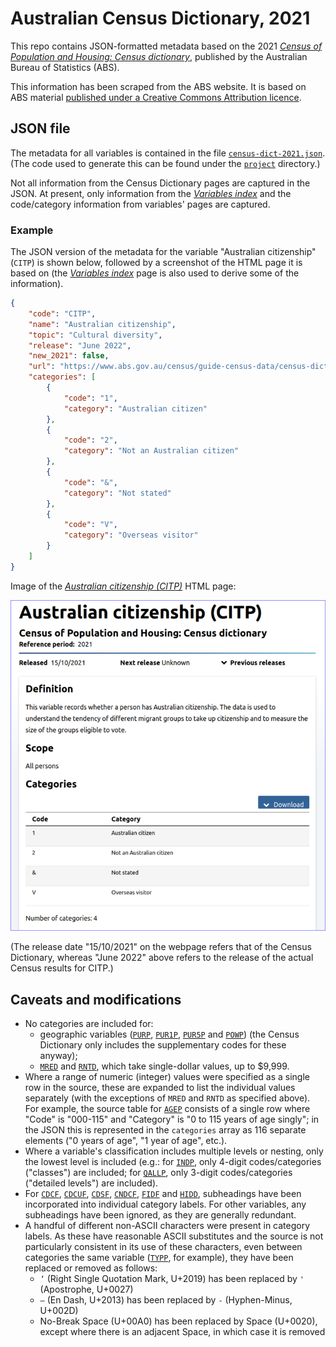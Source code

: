 
# Australian Census Dictionary, 2021

This repo contains JSON-formatted metadata based on the 2021 [*Census of Population and Housing: Census dictionary*][census_dict_home], published by the Australian Bureau of Statistics (ABS).

This information has been scraped from the ABS website. It is based on ABS material [published under a Creative Commons Attribution licence][abs_copyright].

## JSON file

The metadata for all variables is contained in the file [`census-dict-2021.json`](census-dict-2021.json). (The code used to generate this can be found under the [`project`](./project/) directory.)

Not all information from the Census Dictionary pages are captured in the JSON.
At present, only information from the [*Variables index*][var_index] and the code/category information from variables' pages are captured.

### Example

The JSON version of the metadata for the variable "Australian citizenship" (`CITP`) is shown below, followed by a screenshot of the HTML page it is based on (the [*Variables index*][var_index] page is also used to derive some of the information).

```json
{
    "code": "CITP",
    "name": "Australian citizenship",
    "topic": "Cultural diversity",
    "release": "June 2022",
    "new_2021": false,
    "url": "https://www.abs.gov.au/census/guide-census-data/census-dictionary/2021/variables-topic/cultural-diversity/australian-citizenship-citp",
    "categories": [
        {
            "code": "1",
            "category": "Australian citizen"
        },
        {
            "code": "2",
            "category": "Not an Australian citizen"
        },
        {
            "code": "&",
            "category": "Not stated"
        },
        {
            "code": "V",
            "category": "Overseas visitor"
        }
    ]
}
```

Image of the [*Australian citizenship (CITP)*][citp] HTML page:

![](project/img/citp.zoom.80pct.border.png)

(The release date "15/10/2021" on the webpage refers that of the Census Dictionary, whereas "June 2022" above refers to the release of the actual Census results for CITP.)

## Caveats and modifications

- No categories are included for:
    - geographic variables ([`PURP`][purp], [`PUR1P`][pur1p], [`PUR5P`][pur5p] and [`POWP`][powp]) (the Census Dictionary only includes the supplementary codes for these anyway);
    - [`MRED`][mred] and [`RNTD`][rntd], which take single-dollar values, up to $9,999.
- Where a range of numeric (integer) values were specified as a single row in the source, these are expanded to list the individual values separately (with the exceptions of `MRED` and `RNTD` as specified above). For example, the source table for [`AGEP`][agep] consists of a single row where "Code" is "000-115" and "Category" is "0 to 115 years of age singly"; in the JSON this is represented in the `categories` array as 116 separate elements ("0 years of age", "1 year of age", etc.).
- Where a variable's classification includes multiple levels or nesting, only the lowest level is included (e.g.: for [`INDP`][indp], only 4-digit codes/categories ("classes") are included; for [`QALLP`][qallp], only 3-digit codes/categories ("detailed levels") are included).
- For [`CDCF`][cdcf], [`CDCUF`][cdcuf], [`CDSF`][cdsf], [`CNDCF`][cndcf], [`FIDF`][fidf] and [`HIDD`][hidd], subheadings have been incorporated into individual category labels. For other variables, any subheadings have been ignored, as they are generally redundant.
- A handful of different non-ASCII characters were present in category labels. As these have reasonable ASCII substitutes and the source is not particularly consistent in its use of these characters, even between categories the same variable ([`TYPP`][typp], for example), they have been replaced or removed as follows:
    - `’` (Right Single Quotation Mark, U+2019) has been replaced by `'` (Apostrophe, U+0027)
    - `–` (En Dash, U+2013) has been replaced by `-` (Hyphen-Minus, U+002D)
    - No-Break Space (U+00A0) has been replaced by Space (U+0020), except where there is an adjacent Space, in which case it is removed 



[census_dict_home]: https://www.abs.gov.au/census/guide-census-data/census-dictionary/2021

[citp]: https://www.abs.gov.au/census/guide-census-data/census-dictionary/2021/variables-topic/cultural-diversity/australian-citizenship-citp

[var_index]: https://www.abs.gov.au/census/guide-census-data/census-dictionary/2021/variables-index

[abs_copyright]: https://www.abs.gov.au/website-privacy-copyright-and-disclaimer#copyright-and-creative-commons

[purp]: https://www.abs.gov.au/census/guide-census-data/census-dictionary/2021/variables-topic/location/place-usual-residence-purp

[pur1p]: https://www.abs.gov.au/census/guide-census-data/census-dictionary/2021/variables-topic/location/place-usual-residence-one-year-ago-pur1p

[pur5p]: https://www.abs.gov.au/census/guide-census-data/census-dictionary/2021/variables-topic/location/place-usual-residence-five-years-ago-pur5p

[powp]: https://www.abs.gov.au/census/guide-census-data/census-dictionary/2021/variables-topic/location/place-work-powp

[qallp]: https://www.abs.gov.au/census/guide-census-data/census-dictionary/2021/variables-topic/education-and-training/non-school-qualification-level-education-qallp

[indp]: https://www.abs.gov.au/census/guide-census-data/census-dictionary/2021/variables-topic/income-and-work/industry-employment-indp

[mred]: https://www.abs.gov.au/census/guide-census-data/census-dictionary/2021/variables-topic/housing/mortgage-repayments-monthly-dollar-values-mred

[rntd]: https://www.abs.gov.au/census/guide-census-data/census-dictionary/2021/variables-topic/housing/rent-weekly-dollar-values-rntd

[agep]: https://www.abs.gov.au/census/guide-census-data/census-dictionary/2021/variables-topic/population/age-agep

[typp]: https://www.abs.gov.au/census/guide-census-data/census-dictionary/2021/variables-topic/education-and-training/type-educational-institution-attending-typp

[cdcf]: https://www.abs.gov.au/census/guide-census-data/census-dictionary/2021/variables-topic/household-and-families/count-dependent-children-family-cdcf

[cdcuf]: https://www.abs.gov.au/census/guide-census-data/census-dictionary/2021/variables-topic/household-and-families/count-dependent-children-under-15-family-cdcuf

[cdsf]: https://www.abs.gov.au/census/guide-census-data/census-dictionary/2021/variables-topic/household-and-families/count-dependent-students-15-24-years-family-cdsf

[cndcf]: https://www.abs.gov.au/census/guide-census-data/census-dictionary/2021/variables-topic/household-and-families/count-non-dependent-children-family-cndcf

[fidf]: https://www.abs.gov.au/census/guide-census-data/census-dictionary/2021/variables-topic/income-and-work/family-income-derivation-indicator-fidf

[hidd]: https://www.abs.gov.au/census/guide-census-data/census-dictionary/2021/variables-topic/income-and-work/household-income-derivation-indicator-hidd


